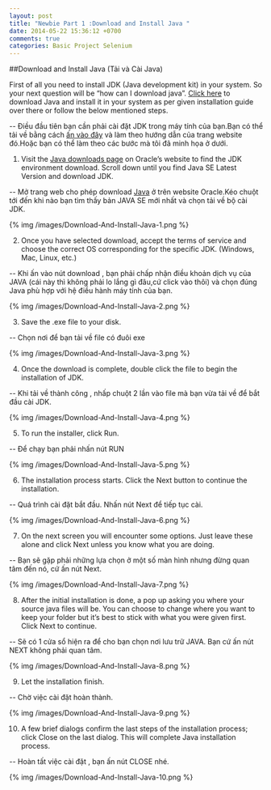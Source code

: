 ```yaml
---
layout: post
title: "Newbie Part 1 :Download and Install Java "
date: 2014-05-22 15:36:12 +0700
comments: true
categories: Basic Project Selenium
---
```


##Download and Install Java (Tải và Cài Java)

First of all you need to install JDK (Java development kit) in your system. So your next question will be “how can I download java”. [Click here](http://www.oracle.com/technetwork/java/javase/downloads/index.html) to download Java and install it in your system as per given installation guide over there or follow the below mentioned steps.

-- Điều đầu tiên bạn cần phải cài đặt JDK trong máy tính của bạn.Bạn có thể tải về bằng cách [ấn vào đây](http://www.oracle.com/technetwork/java/javase/downloads/index.html) và làm theo hướng dẫn của trang website đó.Hoặc bạn có thể làm theo các bước mà tôi đã minh họa ở dưới.

1) Visit the [Java downloads page](http://www.oracle.com/technetwork/java/javase/downloads/index.html) on Oracle’s website to find the JDK environment download. Scroll down until you find Java SE Latest Version and download JDK.

-- Mở trang web cho phép download [Java](http://www.oracle.com/technetwork/java/javase/downloads/index.html) ở trên website Oracle.Kéo chuột tới đến khi nào bạn tìm thấy bản JAVA SE mới nhất và chọn tải về bộ cài JDK. 

{% img /images/Download-And-Install-Java-1.png %}

2) Once you have selected download, accept the terms of service and choose the correct OS corresponding for the specific JDK. (Windows, Mac, Linux, etc.)

-- Khi ấn vào nút download , bạn phải chấp nhận điều khoản dịch vụ của JAVA (cái này thì không phải lo lắng gì đâu,cứ click vào thôi) và chọn đúng Java phù hợp với hệ điều hành máy tính của bạn.

{% img /images/Download-And-Install-Java-2.png %}

3) Save the .exe file to your disk.

-- Chọn nơi để bạn tải về file có đuôi exe

{% img /images/Download-And-Install-Java-3.png %}

4) Once the download is complete, double click the file to begin the installation of JDK.

-- Khi tải về thành công , nhấp chuột 2 lần vào file mà bạn vừa tải về để bắt đầu cài JDK.

{% img /images/Download-And-Install-Java-4.png %}

5) To run the installer, click Run.

-- Để chạy bạn phải nhấn nút RUN

{% img /images/Download-And-Install-Java-5.png %}

6) The installation process starts. Click the Next button to continue the installation.

-- Quá trình cài đặt bắt đầu. Nhấn nút Next để tiếp tục cài.

{% img /images/Download-And-Install-Java-6.png %}

7) On the next screen you will encounter some options. Just leave these alone and click Next unless you know what you are doing.

-- Bạn sẽ gặp phải những lựa chọn ở một số màn hình nhưng đừng quan tâm đến nó, cứ ấn nút Next.

{% img /images/Download-And-Install-Java-7.png %}

8) After the initial installation is done, a pop up asking you where your source java files will be. You can choose to change where you want to keep your folder but it’s best to stick with what you were given first. Click Next to continue.

-- Sẽ có 1 cửa sổ hiện ra để cho bạn chọn nơi lưu trữ JAVA. Bạn cứ ấn nút NEXT không phải quan tâm.

{% img /images/Download-And-Install-Java-8.png %}

9) Let the installation finish.

-- Chờ việc cài đặt hoàn thành.

{% img /images/Download-And-Install-Java-9.png %}

10) A few brief dialogs confirm the last steps of the installation process; click Close on the last dialog. This will complete Java installation process.

-- Hoàn tất việc cài đặt , bạn ấn nút CLOSE nhé.

{% img /images/Download-And-Install-Java-10.png %}
